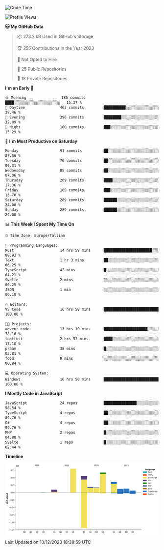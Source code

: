 <!--START_SECTION:waka-->
![Code Time](http://img.shields.io/badge/Code%20Time-556%20hrs%2019%20mins-blue)

![Profile Views](http://img.shields.io/badge/Profile%20Views-0-blue)

**🐱 My GitHub Data** 

> 📦 273.2 kB Used in GitHub's Storage 
 > 
> 🏆 255 Contributions in the Year 2023
 > 
> 🚫 Not Opted to Hire
 > 
> 📜 25 Public Repositories 
 > 
> 🔑 18 Private Repositories 
 > 
**I'm an Early 🐤** 

```text
🌞 Morning                185 commits         ████░░░░░░░░░░░░░░░░░░░░░   15.37 % 
🌆 Daytime                463 commits         ██████████░░░░░░░░░░░░░░░   38.46 % 
🌃 Evening                396 commits         ████████░░░░░░░░░░░░░░░░░   32.89 % 
🌙 Night                  160 commits         ███░░░░░░░░░░░░░░░░░░░░░░   13.29 % 
```
📅 **I'm Most Productive on Saturday** 

```text
Monday                   91 commits          ██░░░░░░░░░░░░░░░░░░░░░░░   07.56 % 
Tuesday                  76 commits          ██░░░░░░░░░░░░░░░░░░░░░░░   06.31 % 
Wednesday                85 commits          ██░░░░░░░░░░░░░░░░░░░░░░░   07.06 % 
Thursday                 209 commits         ████░░░░░░░░░░░░░░░░░░░░░   17.36 % 
Friday                   165 commits         ███░░░░░░░░░░░░░░░░░░░░░░   13.70 % 
Saturday                 289 commits         ██████░░░░░░░░░░░░░░░░░░░   24.00 % 
Sunday                   289 commits         ██████░░░░░░░░░░░░░░░░░░░   24.00 % 
```


📊 **This Week I Spent My Time On** 

```text
🕑︎ Time Zone: Europe/Tallinn

💬 Programming Languages: 
Rust                     14 hrs 59 mins      ██████████████████████░░░   88.93 % 
Text                     1 hr 3 mins         ██░░░░░░░░░░░░░░░░░░░░░░░   06.25 % 
TypeScript               42 mins             █░░░░░░░░░░░░░░░░░░░░░░░░   04.21 % 
Svelte                   2 mins              ░░░░░░░░░░░░░░░░░░░░░░░░░   00.25 % 
JSON                     1 min               ░░░░░░░░░░░░░░░░░░░░░░░░░   00.18 % 

🔥 Editors: 
VS Code                  16 hrs 50 mins      █████████████████████████   100.00 % 

🐱‍💻 Projects: 
advent_code              13 hrs 10 mins      ████████████████████░░░░░   78.16 % 
testrust                 2 hrs 52 mins       ████░░░░░░░░░░░░░░░░░░░░░   17.10 % 
praam                    38 mins             █░░░░░░░░░░░░░░░░░░░░░░░░   03.81 % 
food                     9 mins              ░░░░░░░░░░░░░░░░░░░░░░░░░   00.94 % 

💻 Operating System: 
Windows                  16 hrs 50 mins      █████████████████████████   100.00 % 
```

**I Mostly Code in JavaScript** 

```text
JavaScript               24 repos            ███████████████░░░░░░░░░░   58.54 % 
TypeScript               4 repos             ██░░░░░░░░░░░░░░░░░░░░░░░   09.76 % 
C#                       4 repos             ██░░░░░░░░░░░░░░░░░░░░░░░   09.76 % 
PHP                      2 repos             █░░░░░░░░░░░░░░░░░░░░░░░░   04.88 % 
Svelte                   1 repo              █░░░░░░░░░░░░░░░░░░░░░░░░   02.44 % 
```



**Timeline**

![Lines of Code chart](https://raw.githubusercontent.com/Piilu/Piilu/main/assets/bar_graph.png)


 Last Updated on 10/12/2023 18:38:59 UTC
<!--END_SECTION:waka-->
